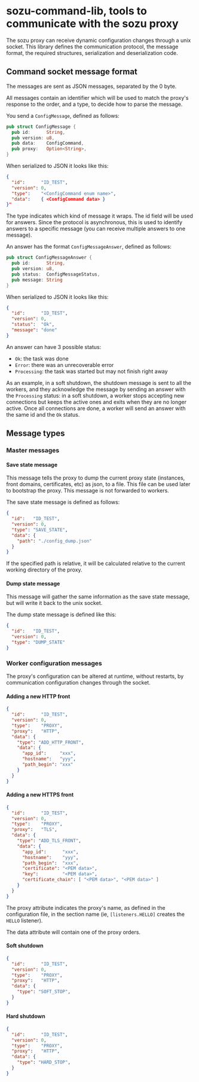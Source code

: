 # sozu-command-lib, tools to communicate with the sozu proxy

The sozu proxy can receive dynamic configuration changes through a unix socket.
This library defines the communication protocol, the message format, the required
structures, serialization and deserialization code.

## Command socket message format

The messages are sent as JSON messages, separated by the 0 byte.

All messages contain an identifier which will be used to match the proxy's
response to the order, and a type, to decide how to parse the message.

You send a `ConfigMessage`, defined as follows:

```rust
pub struct ConfigMessage {
  pub id:      String,
  pub version: u8,
  pub data:    ConfigCommand,
  pub proxy:   Option<String>,
}
```

When serialized to JSON it looks like this:

```json
{
  "id":      "ID_TEST",
  "version": 0,
  "type":    "<ConfigCommand enum name>",
  "data":    { <ConfigCommand data> }
}"
```

The type indicates which kind of message it wraps. The id field will be used
for answers. Since the protocol is asynchronous, this is used to identify
answers to a specific message (you can receive multiple answers to one message).

An answer has the format `ConfigMessageAnswer`, defined as follows:

```rust
pub struct ConfigMessageAnswer {
  pub id:      String,
  pub version: u8,
  pub status:  ConfigMessageStatus,
  pub message: String
}
```

When serialized to JSON it looks like this:

```json
{
  "id":      "ID_TEST",
  "version": 0,
  "status":  "Ok",
  "message": "done"
}
```

An answer can have 3 possible status:

- `Ok`: the task was done
- `Error`: there was an unrecoverable error
- `Processing`: the task was started but may not finish right away

As an example, in a soft shutdown, the shutdown message is sent to all
the workers, and they acknowledge the message by sending an answer
with the `Processing` status: in a soft shutdown, a worker stops accepting
new connections but keeps the active ones and exits when they are no longer
active. Once all connections are done, a worker will send an answer
with the same id and the `Ok` status.

## Message types

### Master messages

#### Save state message

This message tells the proxy to dump the current proxy state (instances,
front domains, certificates, etc) as json, to a file. This file can be used later
to bootstrap the proxy. This message is not forwarded to workers.

The save state message is defined as follows:

```json
{
  "id":   "ID_TEST",
  "version": 0,
  "type": "SAVE_STATE",
  "data": {
    "path": "./config_dump.json"
  }
}
```

If the specified path is relative, it will be calculated relative to the current
working directory of the proxy.

#### Dump state message

This message will gather the same information as the save state message, but
will write it back to the unix socket.

The dump state message is defined like this:

```json
{
  "id":   "ID_TEST",
  "version": 0,
  "type": "DUMP_STATE"
}
```

### Worker configuration messages

The proxy's configuration can be altered at runtime, without restarts,
by communication configuration changes through the socket.

#### Adding a new HTTP front

```json
{
  "id":      "ID_TEST",
  "version": 0,
  "type":    "PROXY",
  "proxy":   "HTTP",
  "data": {
    "type": "ADD_HTTP_FRONT",
    "data": {
      "app_id":     "xxx",
      "hostname":   "yyy",
      "path_begin": "xxx"
    }
  }
}
```

#### Adding a new HTTPS front

```json
{
  "id":      "ID_TEST",
  "version": 0,
  "type":    "PROXY",
  "proxy":   "TLS",
  "data": {
    "type": "ADD_TLS_FRONT",
    "data": {
      "app_id":      "xxx",
      "hostname":    "yyy",
      "path_begin":  "xxx",
      "certificate": "<PEM data>",
      "key":         "<PEM data>",
      "certificate_chain": [ "<PEM data>", "<PEM data>" ]
    }
  }
}
```


The proxy attribute indicates the proxy's name, as defined in the
configuration file, in the section name (ie, `[listeners.HELLO]` creates
the `HELLO` listener).

The data attribute will contain one of the proxy orders.

#### Soft shutdown

```json
{
  "id":      "ID_TEST",
  "version": 0,
  "type":    "PROXY",
  "proxy":   "HTTP",
  "data": {
    "type": "SOFT_STOP",
  }
}
```

#### Hard shutdown

```json
{
  "id":      "ID_TEST",
  "version": 0,
  "type":    "PROXY",
  "proxy":   "HTTP",
  "data": {
    "type": "HARD_STOP",
  }
}
```
